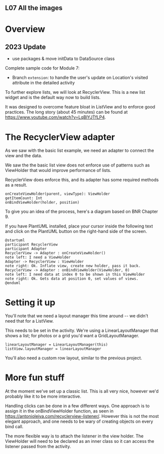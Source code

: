 L07 All the images
------------------

# Overview

## 2023 Update
- use packages & move initData to DataSource class

Complete sample code for Module 7:
+ Branch `extension`: to handle the user's update on Location's visited attribute
  in the detailed activity

To further explore lists, we will look at RecyclerView. This is a new list widget and is the default way now to build lists.

It was designed to overcome feature bloat in ListView and to enforce good practices. The long story (about 45 minutes) can be found at https://www.youtube.com/watch?v=LqBlYJTfLP4.

# The RecyclerView adapter

As we saw with the basic list example, we need an adapter to connect the view and the data.

We saw the the basic list view does not enforce use of patterns such as ViewHolder that would improve performance of lists.

RecyclerView does enforce this, and its adapter has some required methods as a result.
```
onCreateViewHolder(parent, viewType): ViewHolder
getItemCount: Int
onBindViewHolder(holder, position)
```

To give you an idea of the process, here's a diagram based on BNR Chapter 9.

If you have PlantUML installed, place your cursor inside the following text and click on the PlantUML button on the right-hand side of the screen.

```
@startuml
participant RecyclerView
participant Adapter
RecyclerView -> Adapter : onCreateViewHolder()
note left: I need a ViewHolder
Adapter -> RecyclerView : ViewHolder
note right: Ok. Inflate view, create new holder, pass it back.
RecyclerView -> Adapter : onBindViewHolder(ViewHolder, 0)
note left: I need data at index 0 to be shown in this ViewHolder
note right: Ok. Gets data at position 0, set values of views.
@enduml
```

# Setting it up

You'll note that we need a layout manager this time around -- we didn't need that for a ListView.

This needs to be set in the activity. We're using a LinearLayoutManager that shows a list; for photos or a grid you'd want a GridLayoutManager.

```
linearLayoutManager = LinearLayoutManager(this)
listView.layoutManager = linearLayoutManager
```

You'll also need a custom row layout, similar to the previous project.

# More fun stuff

At the moment we've set up a classic list. This is all very nice, however we'd probably like it to be more interactive.

Handling clicks can be done in a few different ways. One approach is to assign it in the onBindViewHolder function, as seen in https://antonioleiva.com/recyclerview-listener/.
However this is not the most elegant approach, and one needs to be wary of creating objects on every bind call.

The more flexible way is to attach the listener in the view holder. The ViewHolder will need to be declared as an inner class so it can access the listener passed from the activity.